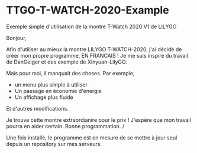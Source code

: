 # TTGO-T-WATCH-2020-Example
Exemple simple d'utilisation de la montre T-Watch 2020 V1 de LILYGO

Bonjour,

Afin d'utiliser au mieux la montre LILYGO T-WATCH-2020, j'ai décidé de créer mon propre programme, EN FRANCAIS !
Je me suis inspiré du travail de DanGeiger et des exemple de Xinyuan-LilyGO.

Mais pour moi, il manquait des choses.
Par exemple, 
  - un menu plus simple à utiliser
  - Un passage en économie d'énergie
  - Un affichage plus fluide
  
Et d'autres modifications.

Je trouve cette montre extraordianire pour le prix !
J'espère que mon travail pourra en aider certain.
Bonne programmation.
/

Une fois installé, le programme est en mesure de se mettre à jour seul depuis un repository sur mes serveurs.
